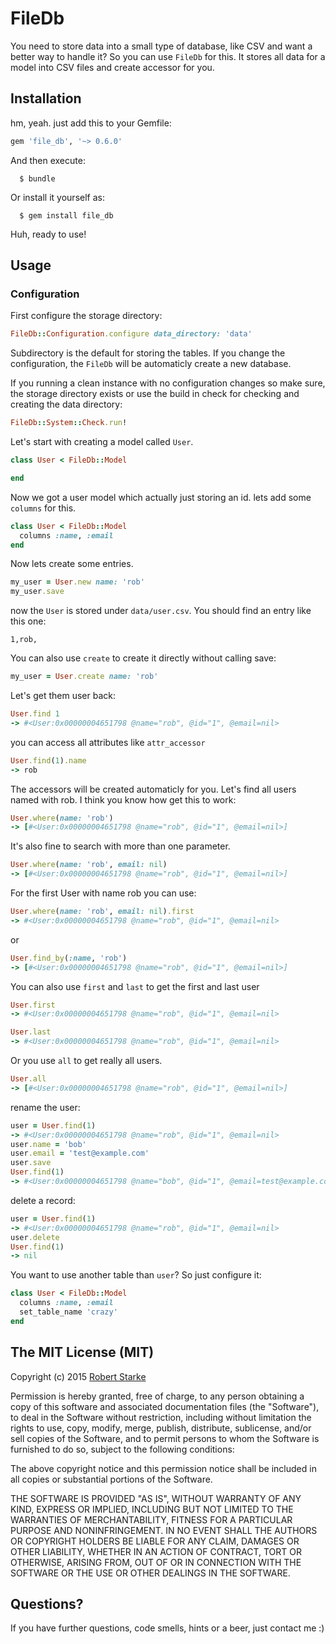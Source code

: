 # FileDb

You need to store data into a small type of database, like CSV and want a better way to handle it? So you can use `FileDb` for this. It stores all data for a model into CSV files and create accessor for you.

## Installation

hm, yeah. just add this to your Gemfile:

```ruby
gem 'file_db', '~> 0.6.0'
```

And then execute:
```
  $ bundle
```
Or install it yourself as:
```
  $ gem install file_db
```

Huh, ready to use!

## Usage

### Configuration

First configure the storage directory:

```ruby
FileDb::Configuration.configure data_directory: 'data'
```
Subdirectory is the default for storing the tables. If you change the configuration, the `FileDb` will be automaticly create a new database.

If you running a clean instance with no configuration changes so make sure, the storage directory exists or use the build in check for checking and creating the data directory:
```ruby
FileDb::System::Check.run!
```

Let's start with creating a model called `User`.

```ruby
class User < FileDb::Model

end
```

Now we got a user model which actually just storing an id. lets add some `columns` for this.

```ruby
class User < FileDb::Model
  columns :name, :email
end
```

Now lets create some entries.

```ruby
my_user = User.new name: 'rob'
my_user.save
```
now the `User` is stored under `data/user.csv`. You should find an entry like this one:

```
1,rob,
```

You can also use `create` to create it directly without calling save:


```ruby
my_user = User.create name: 'rob'
```

Let's get them user back:
```ruby
User.find 1
-> #<User:0x00000004651798 @name="rob", @id="1", @email=nil>
```

you can access all attributes like `attr_accessor`

```ruby
User.find(1).name
-> rob
```

The accessors will be created automaticly for you.
Let's find all users named with rob. I think you know how get this to work:

```ruby
User.where(name: 'rob')
-> [#<User:0x00000004651798 @name="rob", @id="1", @email=nil>]
```

It's also fine to search with more than one parameter.

```ruby
User.where(name: 'rob', email: nil)
-> [#<User:0x00000004651798 @name="rob", @id="1", @email=nil>]
```

For the first User with name rob you can use:

```ruby
User.where(name: 'rob', email: nil).first
-> #<User:0x00000004651798 @name="rob", @id="1", @email=nil>
```

or

```ruby
User.find_by(:name, 'rob')
-> [#<User:0x00000004651798 @name="rob", @id="1", @email=nil>]
```


You can also use `first` and `last` to get the first and last user
```ruby
User.first
-> #<User:0x00000004651798 @name="rob", @id="1", @email=nil>
```

```ruby
User.last
-> #<User:0x00000004651798 @name="rob", @id="1", @email=nil>
```

Or you use `all` to get really all users.

```ruby
User.all
-> [#<User:0x00000004651798 @name="rob", @id="1", @email=nil>]
```

rename the user:

```ruby
user = User.find(1)
-> #<User:0x00000004651798 @name="rob", @id="1", @email=nil>
user.name = 'bob'
user.email = 'test@example.com'
user.save
User.find(1)
-> #<User:0x00000004651798 @name="bob", @id="1", @email=test@example.com>
```

delete a record:

```ruby
user = User.find(1)
-> #<User:0x00000004651798 @name="rob", @id="1", @email=nil>
user.delete
User.find(1)
-> nil
```


You want to use another table than `user`? So just configure it:

```ruby
class User < FileDb::Model
  columns :name, :email
  set_table_name 'crazy'
end
```

## The MIT License (MIT)

Copyright (c) 2015  [Robert Starke](robertst81+github@gmail.com)

Permission is hereby granted, free of charge, to any person obtaining a copy
of this software and associated documentation files (the "Software"), to deal
in the Software without restriction, including without limitation the rights
to use, copy, modify, merge, publish, distribute, sublicense, and/or sell
copies of the Software, and to permit persons to whom the Software is
furnished to do so, subject to the following conditions:

The above copyright notice and this permission notice shall be included in
all copies or substantial portions of the Software.

THE SOFTWARE IS PROVIDED "AS IS", WITHOUT WARRANTY OF ANY KIND, EXPRESS OR
IMPLIED, INCLUDING BUT NOT LIMITED TO THE WARRANTIES OF MERCHANTABILITY,
FITNESS FOR A PARTICULAR PURPOSE AND NONINFRINGEMENT. IN NO EVENT SHALL THE
AUTHORS OR COPYRIGHT HOLDERS BE LIABLE FOR ANY CLAIM, DAMAGES OR OTHER
LIABILITY, WHETHER IN AN ACTION OF CONTRACT, TORT OR OTHERWISE, ARISING FROM,
OUT OF OR IN CONNECTION WITH THE SOFTWARE OR THE USE OR OTHER DEALINGS IN
THE SOFTWARE.

## Questions?

If you have further questions, code smells, hints or a beer, just contact me :)
